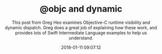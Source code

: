 ---
title: "@objc and dynamic"
subtitle: "This post from Greg Heo examines Objective-C runtime visibility and dynamic dispatch. Greg does a great job of explaining how these work, and provides lots of Swift Intermediate Language examples to help us understand."
tags: ["interop","dynamic"]
link: "https://swiftunboxed.com/interop/objc-dynamic/"
date: "2018-01-11 09:07:12"
---
